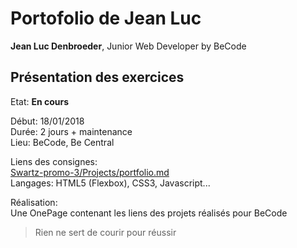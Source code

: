 # Portofolio de Jean Luc #

**Jean Luc Denbroeder**, Junior Web Developer by BeCode  

## Présentation des exercices ##

Etat: **En cours**  

Début: 18/01/2018   
Durée: 2 jours + maintenance   
Lieu: BeCode, Be Central  

Liens des consignes:  
[Swartz-promo-3/Projects/portfolio.md](https://github.com/becodeorg/Swartz-promo-3/blob/master/Projects/portfolio.md "Lien vers le Markdown de Swartz-promo-3/Projects/portfolio.md")  
Langages: HTML5 (Flexbox), CSS3, Javascript...  

Réalisation:  
Une OnePage contenant les liens des projets réalisés pour BeCode  


> Rien ne sert de courir pour réussir
